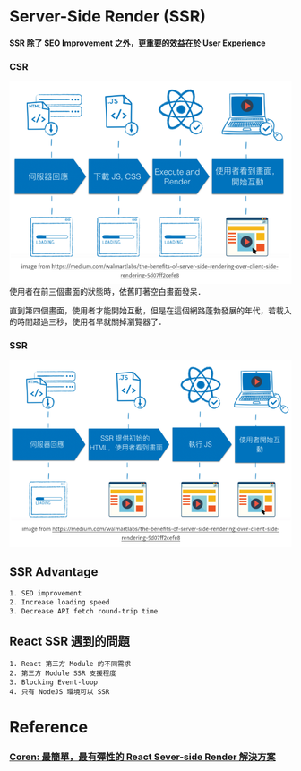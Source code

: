 # Server-Side Render (SSR)

#### SSR 除了 SEO Improvement 之外，更重要的效益在於 User Experience

### CSR
![](Images/CSR.png)
使用者在前三個畫面的狀態時，依舊盯著空白畫面發呆．

直到第四個畫面，使用者才能開始互動，但是在這個網路蓬勃發展的年代，若載入的時間超過三秒，使用者早就關掉瀏覽器了．


### SSR
![](Images/SSR.png)


## SSR Advantage
    1. SEO improvement
    2. Increase loading speed
    3. Decrease API fetch round-trip time

## React SSR 遇到的問題
    1. React 第三方 Module 的不同需求
    2. 第三方 Module SSR 支援程度
    3. Blocking Event-loop
    4. 只有 NodeJS 環境可以 SSR





# Reference
### [Coren: 最簡單，最有彈性的 React Sever-side Render 解決方案](https://medium.com/canner-io-%E6%98%93%E9%96%8B%E7%A7%91%E6%8A%80/coren-%E6%9C%80%E7%B0%A1%E5%96%AE-%E6%9C%80%E6%9C%89%E5%BD%88%E6%80%A7%E7%9A%84-react-sever-side-render-%E8%A7%A3%E6%B1%BA%E6%96%B9%E6%A1%88-b36e708d3956)

